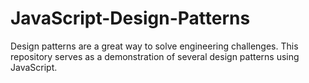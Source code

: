 ﻿# JavaScript-Design-Patterns
 
Design patterns are a great way to solve engineering challenges. This repository serves as a demonstration of several design patterns using JavaScript.
